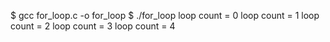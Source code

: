 $ gcc for_loop.c -o for_loop
$ ./for_loop
loop count = 0
loop count = 1
loop count = 2
loop count = 3
loop count = 4
